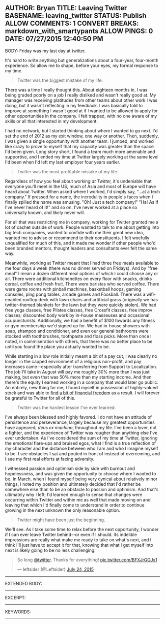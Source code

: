 AUTHOR: Bryan
TITLE: Leaving Twitter
BASENAME: leaving_twitter
STATUS: Publish
ALLOW COMMENTS: 1
CONVERT BREAKS: markdown_with_smartypants
ALLOW PINGS: 0
DATE: 07/27/2015 12:40:50 PM
-----
BODY:
Friday was my last day at twitter.

It's hard to write anything but generalizations about a four-year, four-month experience. So allow me to shape, before your eyes, my formal response to my time.

> Twitter was the biggest mistake of my life.

There was a time I really thought this. About eighteen months in, I was being graded poorly on a job I really disliked and wasn't really good at. My manager was receiving platitudes from other teams about other work I was doing, but it wasn't reflecting in my feedback. I was basically told to improve at something I wasn't good at if I wanted to be allowed to apply for other opportunities in the company. I felt trapped, with no one aware of my skills or all that interested in my development. 

I had no network, but I started thinking about where I wanted to go next. I'd set the end of 2012 as my exit window, one way or another. Then, suddenly, I was given a single opportunity with another team. I jumped, and worked like crazy to prove to myself that my capacity was greater than the space I'd been given. Long story short, I found a team much more amenable and supportive, and I ended my time at Twitter largely working at the same level I'd been when I'd left my last employer four years earlier.

> Twitter was the most profitable mistake of my life. 

Regardless of how you feel about working *at Twitter,* it's undeniable that everyone you'll meet in the US, much of Asia and most of Europe will have heard about Twitter. When asked where I worked, I'd simply say, "...at a tech company." If pressed for a name, the incredulity in people's faces when I finally spilled the name was amusing. "Oh! Just a tech company!" "Ha! As if I've never heard of it!" and so on. I've never worked at a place so universally known, and likely never will. 

For all that was restricting me in company, working for Twitter granted me a lot of cachet outside of work. People wanted to talk to me about getting into big tech companies, wanted to confide with me their great new idea, wanted me to advise or recommend to their constituents. I felt woefully unqualified for much of this, and it made me wonder if other people who'd been branded mentors, thought leaders and consultants ever felt the same way. 

Meanwhile, working at Twitter meant that I had three free meals available to me four days a week (there was no dinner served on Fridays). And by "free meal" I mean a dozen different meal options of which I could choose any or all. There were additional kitchenettes on every floor with snacks, drinks cereal, coffee and fresh fruit. There were baristas who served coffee. There were game rooms with pinball machines, basketball hoops, gaming consoles, ping pong tables, arcade games and Foosball. There was a wifi-enabled rooftop deck with lawn chairs and artificial grass (originally we has twitter-themed blankets for the lawn but they were quickly stolen). We had free yoga classes, free Pilates classes, free Crossfit classes, free improv classes; discounted body work by in-house masseuses and occasional acupuncturists. Additionally, we had a benefit of $100 towards any fitness or gym membership we'd signed up for. We had in-house showers with soap, shampoo and conditioner, and even our general bathrooms were stocked with toothbrushes, toothpaste and floss picks. More than once I noted, in commiseration with others, that there was no better place to be until you found the place you actually wanted to be.

While starting in a low role initially meant a bit of a pay cut, I was clearly no longer in the capped environment of a religious non-profit, and pay increases came--especially after transferring from Support to Localization. The job I'll take in August will pay me roughly 30% more than I was just making, but even that was 50% more than my starting income. And then there's the equity I earned working in a company that would later go public. An entirely, new thing for me, I found myself in possession of highly-valued stock and was able to [find a bit of financial freedom](http://leftsider.com/leftsider/2014/06/bondage-and-freedom.htm) as a result. I will forever be grateful to Twitter for all of this. 

> Twitter was the hardest lesson I've ever learned.

I've always been blessed and highly favored. I do not have an attitude of persistence and perseverance, largely because my greatest opportunities have appeared, *deus ex machina*, throughout my life. I've been a lover, not a fighter, and the experience of Twitter was rougher than anything else I've ever undertaken. As I've considered the sum of my time at Twitter, ignoring the emotional flare-ups and bruised egos, what I find is a true reflection of my character and the distance between who I am and who I imagine myself to be. I see obstacles I sat and pouted in front of instead of overcoming, and I see my first real efforts at facing adversity. 

I witnessed passion and optimism side by side with burnout and hopelessness, and was given the opportunity to choose where I wanted to be. In March, when I found myself being very cynical about relatively minor things, I noted my position and ultimately decided that I'd rather be somewhere else than to be an obstacle to passion and optimism. And that's ultimately why I left; I'd learned enough to sense that changes were occurring within Twitter and within me as well that made moving on and leaving that which I'd finally come to understand in order to continue growing in the next unknown the only reasonable option. 

> Twitter might have been just the beginning. 

We'll see. As I take some time to relax before the next opportunity, I wonder if I can ever leave Twitter behind--or even if I should. Its indelible impressions are really what make me ready to take on what's next, and I think I'll just have to accept it for that, knowing that what I get myself into next is likely going to be no less challenging. 

<blockquote class="twitter-tweet" lang="en"><p lang="en" dir="ltr">So long <a href="https://twitter.com/twitter">@twitter</a>. Thanks for everything! <a href="http://t.co/BFXJrGGJx1">pic.twitter.com/BFXJrGGJx1</a></p>&mdash; leftsider (@Leftsider) <a href="https://twitter.com/Leftsider/status/624716883179126784">July 24, 2015</a></blockquote>
<script async src="//platform.twitter.com/widgets.js" charset="utf-8"></script>
 


-----
EXTENDED BODY:

-----
EXCERPT:

-----
KEYWORDS:

-----


